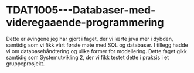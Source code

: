 # TDAT1005---Databaser-med-videregaaende-programmering

Dette er øvingene jeg har gjort i faget, der vi lærte java mer i dybden, samtidig som vi fikk vårt første møte med SQL og databaser.
I tillegg hadde vi om databasehåndtering og ulike former for modellering. Dette faget gikk samtidig som Systemutvikling 2,
der vi fikk testet dette i praksis i et gruppeprosjekt.
